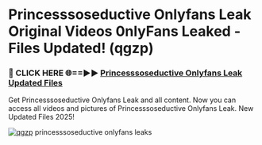 # Princesssoseductive Onlyfans Leak Original Videos 0nlyFans Leaked - Files Updated! (qgzp)

<h3>🔴 CLICK HERE 🌐==►► <a href="https://tinyurl.com/2wckxsce" rel="nofollow">Princesssoseductive Onlyfans Leak Updated Files</a></h3>

Get Princesssoseductive Onlyfans Leak and all content. Now you can access all videos and pictures of Princesssoseductive Onlyfans Leak. New Updated Files 2025!

[![qgzp](https://i.imgur.com/AFduVYN.gif)](https://tinyurl.com/2wckxsce)
princesssoseductive onlyfans leaks